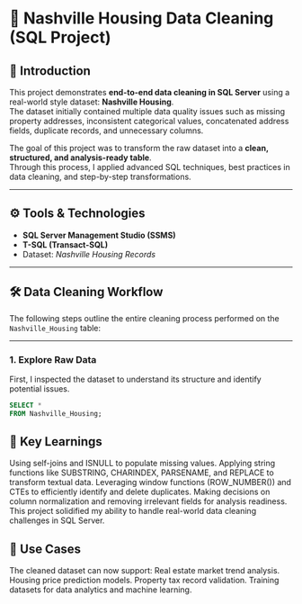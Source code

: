 # 🏡 Nashville Housing Data Cleaning (SQL Project)

## 📖 Introduction
This project demonstrates **end-to-end data cleaning in SQL Server** using a real-world style dataset: **Nashville Housing**.  
The dataset initially contained multiple data quality issues such as missing property addresses, inconsistent categorical values, concatenated address fields, duplicate records, and unnecessary columns.  

The goal of this project was to transform the raw dataset into a **clean, structured, and analysis-ready table**.  
Through this process, I applied advanced SQL techniques, best practices in data cleaning, and step-by-step transformations.

---

## ⚙️ Tools & Technologies
- **SQL Server Management Studio (SSMS)**  
- **T-SQL (Transact-SQL)**  
- Dataset: *Nashville Housing Records*  

---

## 🛠️ Data Cleaning Workflow

The following steps outline the entire cleaning process performed on the `Nashville_Housing` table:

---

### 1. Explore Raw Data
First, I inspected the dataset to understand its structure and identify potential issues.
```sql
SELECT *
FROM Nashville_Housing;
```


## 🚀 Key Learnings
Using self-joins and ISNULL to populate missing values.
Applying string functions like SUBSTRING, CHARINDEX, PARSENAME, and REPLACE to transform textual data.
Leveraging window functions (ROW_NUMBER()) and CTEs to efficiently identify and delete duplicates.
Making decisions on column normalization and removing irrelevant fields for analysis readiness.
This project solidified my ability to handle real-world data cleaning challenges in SQL Server.

## 📂 Use Cases
The cleaned dataset can now support:
Real estate market trend analysis.
Housing price prediction models.
Property tax record validation.
Training datasets for data analytics and machine learning.

